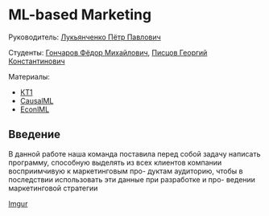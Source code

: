 # ML-based Marketing

Руководитель: [Лукьянченко Пётр Павлович](https://www.hse.ru/staff/lukianchenko)

Студенты: [Гончаров Фёдор Михайлович](http://t.me/fmgoncharov), [Писцов Георгий Константинович](http://t.me/GoshaNice)

Материалы:
- [КТ1](https://drive.google.com/file/d/1X9sN0MSib5yEGM-PElc6Y33UsGcLC2Nz/view?usp=share_link)
- [CausalML](https://github.com/uber/causalml)
- [EconlML](https://github.com/py-why/EconML)

## Введение

В данной работе наша команда поставила перед собой задачу написать программу,
способную выделять из всех клиентов компании восприимчивую к маркетинговым про-
дуктам аудиторию, чтобы в последствии использовать эти данные при разработке и про-
ведении маркетинговой стратегии

[Imgur](https://imgur.com/YmfHT1K)
